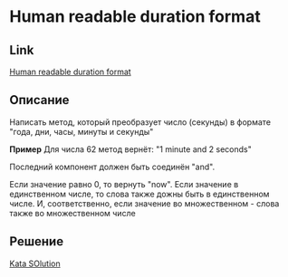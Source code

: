 # Human readable duration format

## Link

[Human readable duration format](https://www.codewars.com/kata/52742f58faf5485cae000b9a)

## Описание

Написать метод, который преобразует число (секунды) в формате "года, дни, часы, минуты и секунды"

**Пример**
Для числа 62 метод вернёт:
"1 minute and 2 seconds"

Последний компонент должен быть соединён "and". 

Если значение равно 0, то вернуть "now".
Если значение в единственном числе, то слова также дожны быть в единственном числе. 
И, соответственно, если значение во множественном - слова также во множественном числе

## Решение

[Kata SOlution](https://github.com/yarlsv/codewars/blob/main/solutions/4kyu/Human_readable_duration_format/TimeFormatter.java)
